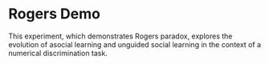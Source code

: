 # Rogers Demo

This experiment, which demonstrates Rogers paradox, explores the evolution of asocial learning and unguided social learning in the context of a numerical discrimination task.
